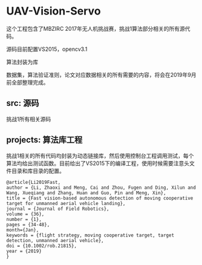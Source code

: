 # UAV-Vision-Servo 


这个工程包含了MBZIRC 2017年无人机挑战赛，挑战1算法部分相关的所有源代码。

源码目前配置VS2015，opencv3.1


算法封装为库


数据集，算法验证准则，论文对应数据相关的所有需要的内容，将会在2019年9月前全部整理完成。

## src: 源码

挑战1所有相关源码

## projects: 算法库工程

挑战1相关的所有代码均封装为动态链接库，然后使用控制台工程调用测试，每个算法均给出测试函数。目前给出了VS2015下的编译工程，使用时候需要注意头文件目录和库目录的配置。




    @article{Li2019Fast,
	author = {Li, Zhaoxi and Meng, Cai and Zhou, Fugen and Ding, Xilun and Wang, Xueqiang and Zhang, Huan and Guo, Pin and Meng, Xin},
	title = {Fast vision-based autonomous detection of moving cooperative target for unmanned aerial vehicle landing},
	journal = {Journal of Field Robotics},
	volume = {36},
	number = {1},
	pages = {34-48},
	month={Jan},
	keywords = {flight strategy, moving cooperative target, target detection, unmanned aerial vehicle},
	doi = {10.1002/rob.21815},
	year = {2019}
	}